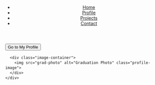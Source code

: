 <!DOCTYPE html>
<html lang="en">
<head>
  <meta charset="UTF-8">
  <meta name="viewport" content="width=device-width, initial-scale=1.0">
  <title>Aria Li</title>
  <link rel="stylesheet" href="css/index.css">  <!-- Link to the index CSS file -->
</head>
<body>
  <header>
    <nav>
      <ul>
        <li><a href="index.html">Home</a></li>
        <li><a href="profile.html">Profile</a></li>
        <li><a href="projects.html">Projects</a></li>
        <li><a href="contact.html">Contact</a></li>
      </ul>
    </nav>
  </header>

  <main>
    <div class="content-container">
      <a href="profile.html">
        <button class="profile-button">Go to My Profile</button>
      </a>

      <div class="image-container">
        <img src="grad-photo" alt="Graduation Photo" class="profile-image">
      </div>
    </div>
  </main>
</body>
</html>
